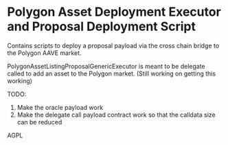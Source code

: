 # Polygon Asset Deployment Executor and Proposal Deployment Script

Contains scripts to deploy a proposal payload via the cross chain bridge to the Polygon AAVE market. 

PolygonAssetListingProposalGenericExecutor is meant to be delegate called to add an asset to the Polygon market. (Still working on getting this working)

TODO:
1. Make the oracle payload work
2. Make the delegate call payload contract work so that the calldata size can be reduced

AGPL
